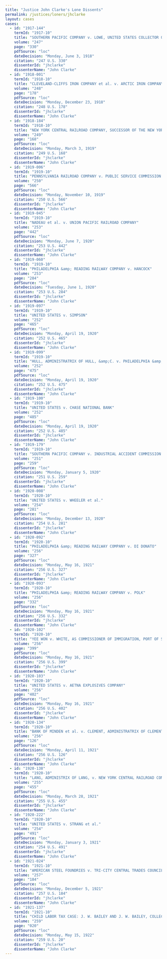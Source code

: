 ```yaml
---
title: "Justice John Clarke's Lone Dissents"
permalink: /justices/loners/jhclarke
layout: cases
cases:
  - id: "1917-144"
    termId: "1917-10"
    title: "SOUTHERN PACIFIC COMPANY v. LOWE, UNITED STATES COLLECTOR OF INTERNAL REVENUE FOR THE SECOND DISTRICT OF NEW YORK"
    volume: "247"
    page: "330"
    pdfSource: "loc"
    dateDecision: "Monday, June 3, 1918"
    citation: "247 U.S. 330"
    dissenterId: "jhclarke"
    dissenterName: "John Clarke"
  - id: "1918-001"
    termId: "1918-10"
    title: "CLEVELAND-CLIFFS IRON COMPANY et al. v. ARCTIC IRON COMPANY"
    volume: "248"
    page: "178"
    pdfSource: "loc"
    dateDecision: "Monday, December 23, 1918"
    citation: "248 U.S. 178"
    dissenterId: "jhclarke"
    dissenterName: "John Clarke"
  - id: "1918-184"
    termId: "1918-10"
    title: "NEW YORK CENTRAL RAILROAD COMPANY, SUCCESSOR OF THE NEW YORK CENTRAL &amp; HUDSON RIVER RAILROAD COMPANY, v. PORTER, FOR HERSELF AND FOR HER FOUR MINOR CHILDREN, ETC., et al."
    volume: "249"
    page: "168"
    pdfSource: "loc"
    dateDecision: "Monday, March 3, 1919"
    citation: "249 U.S. 168"
    dissenterId: "jhclarke"
    dissenterName: "John Clarke"
  - id: "1919-006"
    termId: "1919-10"
    title: "PENNSYLVANIA RAILROAD COMPANY v. PUBLIC SERVICE COMMISSION OF THE COMMONWEALTH OF PENNSYLVANIA et al."
    volume: "250"
    page: "566"
    pdfSource: "loc"
    dateDecision: "Monday, November 10, 1919"
    citation: "250 U.S. 566"
    dissenterId: "jhclarke"
    dissenterName: "John Clarke"
  - id: "1919-045"
    termId: "1919-10"
    title: "NADEAU et al. v. UNION PACIFIC RAILROAD COMPANY"
    volume: "253"
    page: "442"
    pdfSource: "loc"
    dateDecision: "Monday, June 7, 1920"
    citation: "253 U.S. 442"
    dissenterId: "jhclarke"
    dissenterName: "John Clarke"
  - id: "1919-060"
    termId: "1919-10"
    title: "PHILADELPHIA &amp; READING RAILWAY COMPANY v. HANCOCK"
    volume: "253"
    page: "284"
    pdfSource: "loc"
    dateDecision: "Tuesday, June 1, 1920"
    citation: "253 U.S. 284"
    dissenterId: "jhclarke"
    dissenterName: "John Clarke"
  - id: "1919-097"
    termId: "1919-10"
    title: "UNITED STATES v. SIMPSON"
    volume: "252"
    page: "465"
    pdfSource: "loc"
    dateDecision: "Monday, April 19, 1920"
    citation: "252 U.S. 465"
    dissenterId: "jhclarke"
    dissenterName: "John Clarke"
  - id: "1919-099"
    termId: "1919-10"
    title: "HULL, ADMINISTRATRIX OF HULL, &amp;C. v. PHILADELPHIA &amp; READING RAILWAY COMPANY"
    volume: "252"
    page: "475"
    pdfSource: "loc"
    dateDecision: "Monday, April 19, 1920"
    citation: "252 U.S. 475"
    dissenterId: "jhclarke"
    dissenterName: "John Clarke"
  - id: "1919-100"
    termId: "1919-10"
    title: "UNITED STATES v. CHASE NATIONAL BANK"
    volume: "252"
    page: "485"
    pdfSource: "loc"
    dateDecision: "Monday, April 19, 1920"
    citation: "252 U.S. 485"
    dissenterId: "jhclarke"
    dissenterName: "John Clarke"
  - id: "1919-179"
    termId: "1919-10"
    title: "SOUTHERN PACIFIC COMPANY v. INDUSTRIAL ACCIDENT COMMISSION OF THE STATE OF CALIFORNIA et al."
    volume: "251"
    page: "259"
    pdfSource: "loc"
    dateDecision: "Monday, January 5, 1920"
    citation: "251 U.S. 259"
    dissenterId: "jhclarke"
    dissenterName: "John Clarke"
  - id: "1920-008"
    termId: "1920-10"
    title: "UNITED STATES v. WHEELER et al."
    volume: "254"
    page: "281"
    pdfSource: "loc"
    dateDecision: "Monday, December 13, 1920"
    citation: "254 U.S. 281"
    dissenterId: "jhclarke"
    dissenterName: "John Clarke"
  - id: "1920-092"
    termId: "1920-10"
    title: "PHILADELPHIA &amp; READING RAILWAY COMPANY v. DI DONATO"
    volume: "256"
    page: "327"
    pdfSource: "loc"
    dateDecision: "Monday, May 16, 1921"
    citation: "256 U.S. 327"
    dissenterId: "jhclarke"
    dissenterName: "John Clarke"
  - id: "1920-093"
    termId: "1920-10"
    title: "PHILADELPHIA &amp; READING RAILWAY COMPANY v. POLK"
    volume: "256"
    page: "332"
    pdfSource: "loc"
    dateDecision: "Monday, May 16, 1921"
    citation: "256 U.S. 332"
    dissenterId: "jhclarke"
    dissenterName: "John Clarke"
  - id: "1920-102"
    termId: "1920-10"
    title: "YEE WON v. WHITE, AS COMMISSIONER OF IMMIGRATION, PORT OF SAN FRANCISCO"
    volume: "256"
    page: "399"
    pdfSource: "loc"
    dateDecision: "Monday, May 16, 1921"
    citation: "256 U.S. 399"
    dissenterId: "jhclarke"
    dissenterName: "John Clarke"
  - id: "1920-103"
    termId: "1920-10"
    title: "UNITED STATES v. AETNA EXPLOSIVES COMPANY"
    volume: "256"
    page: "402"
    pdfSource: "loc"
    dateDecision: "Monday, May 16, 1921"
    citation: "256 U.S. 402"
    dissenterId: "jhclarke"
    dissenterName: "John Clarke"
  - id: "1920-134"
    termId: "1920-10"
    title: "BANK OF MINDEN et al. v. CLEMENT, ADMINISTRATRIX OF CLEMENT"
    volume: "256"
    page: "126"
    pdfSource: "loc"
    dateDecision: "Monday, April 11, 1921"
    citation: "256 U.S. 126"
    dissenterId: "jhclarke"
    dissenterName: "John Clarke"
  - id: "1920-138"
    termId: "1920-10"
    title: "LANG, ADMINISTRIX OF LANG, v. NEW YORK CENTRAL RAILROAD COMPANY"
    volume: "255"
    page: "455"
    pdfSource: "loc"
    dateDecision: "Monday, March 28, 1921"
    citation: "255 U.S. 455"
    dissenterId: "jhclarke"
    dissenterName: "John Clarke"
  - id: "1920-222"
    termId: "1920-10"
    title: "UNITED STATES v. STRANG et al."
    volume: "254"
    page: "491"
    pdfSource: "loc"
    dateDecision: "Monday, January 3, 1921"
    citation: "254 U.S. 491"
    dissenterId: "jhclarke"
    dissenterName: "John Clarke"
  - id: "1921-024"
    termId: "1921-10"
    title: "AMERICAN STEEL FOUNDRIES v. TRI-CITY CENTRAL TRADES COUNCIL et al."
    volume: "257"
    page: "184"
    pdfSource: "loc"
    dateDecision: "Monday, December 5, 1921"
    citation: "257 U.S. 184"
    dissenterId: "jhclarke"
    dissenterName: "John Clarke"
  - id: "1921-137"
    termId: "1921-10"
    title: "CHILD LABOR TAX CASE: J. W. BAILEY AND J. W. BAILEY, COLLECTOR OF INTERNAL REVENUE FOR THE DISTRICT OF NORTH CAROLINA, v. DREXEL FURNITURE COMPANY"
    volume: "259"
    page: "020"
    pdfSource: "loc"
    dateDecision: "Monday, May 15, 1922"
    citation: "259 U.S. 20"
    dissenterId: "jhclarke"
    dissenterName: "John Clarke"
---
```

